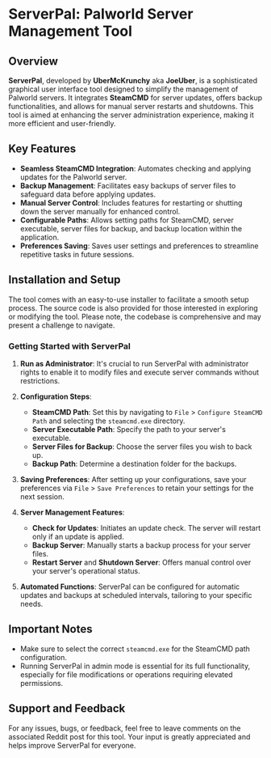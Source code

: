 # ServerPal: Palworld Server Management Tool

## Overview

**ServerPal**, developed by **UberMcKrunchy** aka **JoeUber**, is a sophisticated graphical user interface tool designed to simplify the management of Palworld servers. It integrates **SteamCMD** for server updates, offers backup functionalities, and allows for manual server restarts and shutdowns. This tool is aimed at enhancing the server administration experience, making it more efficient and user-friendly.

## Key Features

- **Seamless SteamCMD Integration**: Automates checking and applying updates for the Palworld server.
- **Backup Management**: Facilitates easy backups of server files to safeguard data before applying updates.
- **Manual Server Control**: Includes features for restarting or shutting down the server manually for enhanced control.
- **Configurable Paths**: Allows setting paths for SteamCMD, server executable, server files for backup, and backup location within the application.
- **Preferences Saving**: Saves user settings and preferences to streamline repetitive tasks in future sessions.

## Installation and Setup

The tool comes with an easy-to-use installer to facilitate a smooth setup process. The source code is also provided for those interested in exploring or modifying the tool. Please note, the codebase is comprehensive and may present a challenge to navigate.

### Getting Started with ServerPal

1. **Run as Administrator**: It's crucial to run ServerPal with administrator rights to enable it to modify files and execute server commands without restrictions.

2. **Configuration Steps**:
   - **SteamCMD Path**: Set this by navigating to `File` > `Configure SteamCMD Path` and selecting the `steamcmd.exe` directory.
   - **Server Executable Path**: Specify the path to your server's executable.
   - **Server Files for Backup**: Choose the server files you wish to back up.
   - **Backup Path**: Determine a destination folder for the backups.

3. **Saving Preferences**: After setting up your configurations, save your preferences via `File` > `Save Preferences` to retain your settings for the next session.

4. **Server Management Features**:
   - **Check for Updates**: Initiates an update check. The server will restart only if an update is applied.
   - **Backup Server**: Manually starts a backup process for your server files.
   - **Restart Server** and **Shutdown Server**: Offers manual control over your server's operational status.

5. **Automated Functions**: ServerPal can be configured for automatic updates and backups at scheduled intervals, tailoring to your specific needs.

## Important Notes

- Make sure to select the correct `steamcmd.exe` for the SteamCMD path configuration.
- Running ServerPal in admin mode is essential for its full functionality, especially for file modifications or operations requiring elevated permissions.

## Support and Feedback

For any issues, bugs, or feedback, feel free to leave comments on the associated Reddit post for this tool. Your input is greatly appreciated and helps improve ServerPal for everyone.
